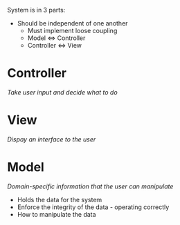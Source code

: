 System is in 3 parts: 
- Should be independent of one another
	- Must implement loose coupling
	- Model <=> Controller
	- Controller <=> View

# Controller
*Take user input and decide what to do*


# View
*Dispay an interface to the user*

# Model
*Domain-specific information that the user can manipulate*
- Holds the data for the system
- Enforce the integrity of the data - operating correctly
- How to manipulate the data

